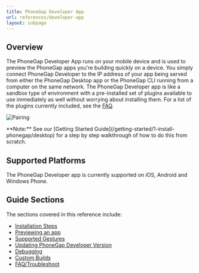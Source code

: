 ```yaml
---
title: PhoneGap Developer App
url: references/developer-app
layout: subpage
---
```


## Overview

The PhoneGap Developer App runs on your mobile device and is used to preview the PhoneGap apps you're building quickly on a device. You simply connect PhoneGap Developer to the IP address of your app being served from either the PhoneGap Desktop app or the PhoneGap CLI running from a computer on the same network. The PhoneGap Developer app is like a sandbox type of environment with a pre-installed set of plugins available to use immediately as well without worrying about installing them. For a list of the plugins currently included, see the [FAQ](/references/developer-app/troubleshoot-faq).

 ![Pairing](/images/phonegap-developer-app-pairing.png)

<div class="alert--info">**Note:** See our [Getting Started Guide](/getting-started/1-install-phonegap/desktop) for a step by step walkthrough of how to do this from scratch.</div>

## Supported Platforms

The PhoneGap Developer app is currently supported on iOS, Android and Windows Phone.

## Guide Sections

The sections covered in this reference include:

- [Installation Steps](/references/developer-app/install/ios)
- [Previewing an app](/references/developer-app/previewing-app)
- [Supported Gestures](/references/developer-app/gestures)
- [Updating PhoneGap Developer Version](/references/developer-app/update-version)
- [Debugging](/references/developer-app/debugging)
- [Custom Builds](/references/developer-app/custom-build/ios)
- [FAQ/Troubleshoot](/references/developer-app/troubleshoot-faq)
